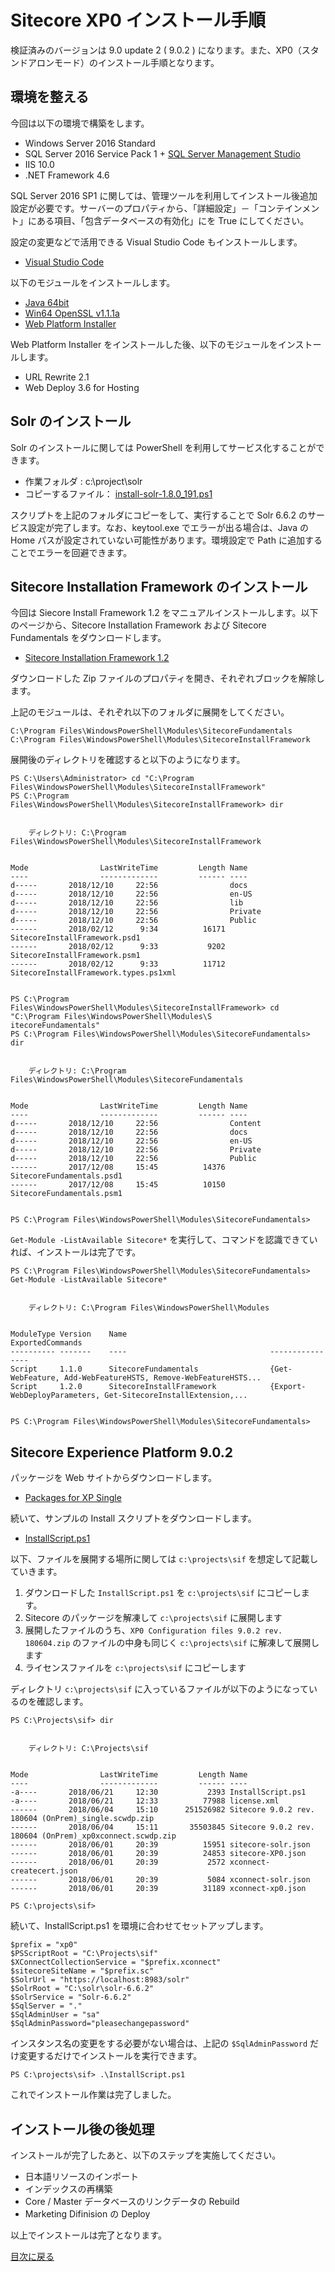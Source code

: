 # Sitecore XP0 インストール手順
検証済みのバージョンは 9.0 update 2 ( 9.0.2 ) になります。また、XP0（スタンドアロンモード）のインストール手順となります。

## 環境を整える
今回は以下の環境で構築をします。

* Windows Server 2016 Standard
* SQL Server 2016 Service Pack 1 + [SQL Server Management Studio](https://docs.microsoft.com/ja-jp/sql/ssms/download-sql-server-management-studio-ssms)
* IIS 10.0
* .NET Framework 4.6

SQL Server 2016 SP1 に関しては、管理ツールを利用してインストール後追加設定が必要です。サーバーのプロパティから、「詳細設定」－「コンテインメント」にある項目、「包含データベースの有効化」にを True にしてください。

設定の変更などで活用できる Visual Studio Code もインストールします。

* [Visual Studio Code](https://code.visualstudio.com/download)

以下のモジュールをインストールします。
* [Java 64bit](https://www.java.com/ja/download/manual.jsp)
* [Win64 OpenSSL v1.1.1a](http://slproweb.com/products/Win32OpenSSL.html)
* [Web Platform Installer](https://www.microsoft.com/web/downloads/platform.aspx)

Web Platform Installer をインストールした後、以下のモジュールをインストールします。
* URL Rewrite 2.1
* Web Deploy 3.6 for Hosting

## Solr のインストール
Solr のインストールに関しては PowerShell を利用してサービス化することができます。

* 作業フォルダ : c:\project\solr
* コピーするファイル： [install-solr-1.8.0_191.ps1](https://github.com/SitecoreJapan/InstallScript/tree/master/solr/)

スクリプトを上記のフォルダにコピーをして、実行することで Solr 6.6.2 のサービス設定が完了します。なお、keytool.exe でエラーが出る場合は、Java の Home パスが設定されていない可能性があります。環境設定で Path に追加することでエラーを回避できます。

## Sitecore Installation Framework のインストール

今回は Siecore Install Framework 1.2 をマニュアルインストールします。以下のページから、Sitecore Installation Framework および Sitecore Fundamentals をダウンロードします。

* [Sitecore Installation Framework 1.2](https://dev.sitecore.net/Downloads/Sitecore_Installation_Framework/1x/Sitecore_Installation_Framework_12.aspx)

ダウンロードした Zip ファイルのプロパティを開き、それぞれブロックを解除します。

上記のモジュールは、それぞれ以下のフォルダに展開をしてください。

`C:\Program Files\WindowsPowerShell\Modules\SitecoreFundamentals`
`C:\Program Files\WindowsPowerShell\Modules\SitecoreInstallFramework`

展開後のディレクトリを確認すると以下のようになります。

```
PS C:\Users\Administrator> cd "C:\Program Files\WindowsPowerShell\Modules\SitecoreInstallFramework"
PS C:\Program Files\WindowsPowerShell\Modules\SitecoreInstallFramework> dir


    ディレクトリ: C:\Program Files\WindowsPowerShell\Modules\SitecoreInstallFramework


Mode                LastWriteTime         Length Name
----                -------------         ------ ----
d-----       2018/12/10     22:56                docs
d-----       2018/12/10     22:56                en-US
d-----       2018/12/10     22:56                lib
d-----       2018/12/10     22:56                Private
d-----       2018/12/10     22:56                Public
------       2018/02/12      9:34          16171 SitecoreInstallFramework.psd1
------       2018/02/12      9:33           9202 SitecoreInstallFramework.psm1
------       2018/02/12      9:33          11712 SitecoreInstallFramework.types.ps1xml


PS C:\Program Files\WindowsPowerShell\Modules\SitecoreInstallFramework> cd "C:\Program Files\WindowsPowerShell\Modules\S
itecoreFundamentals"
PS C:\Program Files\WindowsPowerShell\Modules\SitecoreFundamentals> dir


    ディレクトリ: C:\Program Files\WindowsPowerShell\Modules\SitecoreFundamentals


Mode                LastWriteTime         Length Name
----                -------------         ------ ----
d-----       2018/12/10     22:56                Content
d-----       2018/12/10     22:56                docs
d-----       2018/12/10     22:56                en-US
d-----       2018/12/10     22:56                Private
d-----       2018/12/10     22:56                Public
------       2017/12/08     15:45          14376 SitecoreFundamentals.psd1
------       2017/12/08     15:45          10150 SitecoreFundamentals.psm1


PS C:\Program Files\WindowsPowerShell\Modules\SitecoreFundamentals>

```
 `Get-Module -ListAvailable Sitecore*` を実行して、コマンドを認識できていれば、インストールは完了です。

```
PS C:\Program Files\WindowsPowerShell\Modules\SitecoreFundamentals>  Get-Module -ListAvailable Sitecore*


    ディレクトリ: C:\Program Files\WindowsPowerShell\Modules


ModuleType Version    Name                                ExportedCommands
---------- -------    ----                                ----------------
Script     1.1.0      SitecoreFundamentals                {Get-WebFeature, Add-WebFeatureHSTS, Remove-WebFeatureHSTS...
Script     1.2.0      SitecoreInstallFramework            {Export-WebDeployParameters, Get-SitecoreInstallExtension,...


PS C:\Program Files\WindowsPowerShell\Modules\SitecoreFundamentals>
```

## Sitecore Experience Platform 9.0.2
パッケージを Web サイトからダウンロードします。
* [Packages for XP Single](https://dev.sitecore.net/Downloads/Sitecore_Experience_Platform/90/Sitecore_Experience_Platform_90_Update2.aspx)

続いて、サンプルの Install スクリプトをダウンロードします。
* [InstallScript.ps1](https://github.com/SitecoreJapan/InstallScript/blob/master/902/InstallScript.ps1)

以下、ファイルを展開する場所に関しては `c:\projects\sif` を想定して記載していきます。  
1. ダウンロードした `InstallScript.ps1` を `c:\projects\sif` にコピーします。
2. Sitecore のパッケージを解凍して `c:\projects\sif` に展開します
3. 展開したファイルのうち、`XP0 Configuration files 9.0.2 rev. 180604.zip` のファイルの中身も同じく `c:\projects\sif` に解凍して展開します
4. ライセンスファイルを `c:\projects\sif` にコピーします

ディレクトリ `c:\projects\sif` に入っているファイルが以下のようになっているのを確認します。
```
PS C:\Projects\sif> dir


    ディレクトリ: C:\Projects\sif


Mode                LastWriteTime         Length Name
----                -------------         ------ ----
-a----       2018/06/21     12:30           2393 InstallScript.ps1
-a----       2018/06/21     12:33          77988 license.xml
------       2018/06/04     15:10      251526982 Sitecore 9.0.2 rev. 180604 (OnPrem)_single.scwdp.zip
------       2018/06/04     15:11       35503845 Sitecore 9.0.2 rev. 180604 (OnPrem)_xp0xconnect.scwdp.zip
------       2018/06/01     20:39          15951 sitecore-solr.json
------       2018/06/01     20:39          24853 sitecore-XP0.json
------       2018/06/01     20:39           2572 xconnect-createcert.json
------       2018/06/01     20:39           5084 xconnect-solr.json
------       2018/06/01     20:39          31189 xconnect-xp0.json

PS C:\projects\sif>
```
続いて、InstallScript.ps1 を環境に合わせてセットアップします。
```
$prefix = "xp0"
$PSScriptRoot = "C:\Projects\sif"
$XConnectCollectionService = "$prefix.xconnect"
$sitecoreSiteName = "$prefix.sc"
$SolrUrl = "https://localhost:8983/solr"
$SolrRoot = "C:\solr\solr-6.6.2"
$SolrService = "Solr-6.6.2"
$SqlServer = "."
$SqlAdminUser = "sa"
$SqlAdminPassword="pleasechangepassword"
```
インスタンス名の変更をする必要がない場合は、上記の `$SqlAdminPassword` だけ変更するだけでインストールを実行できます。

```
PS C:\projects\sif> .\InstallScript.ps1
```
これでインストール作業は完了しました。

## インストール後の後処理

インストールが完了したあと、以下のステップを実施してください。

* 日本語リソースのインポート
* インデックスの再構築
* Core / Master データベースのリンクデータの Rebuild
* Marketing Difinision の Deploy 

以上でインストールは完了となります。

[目次に戻る](../)